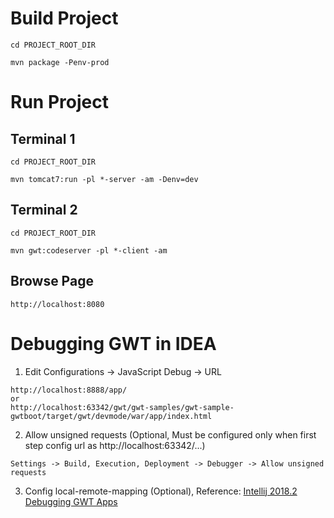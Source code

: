 # Build Project

`cd PROJECT_ROOT_DIR`

`mvn package -Penv-prod`

# Run Project

## Terminal 1

`cd PROJECT_ROOT_DIR`

`mvn tomcat7:run -pl *-server -am -Denv=dev`

## Terminal 2

`cd PROJECT_ROOT_DIR`

`mvn gwt:codeserver -pl *-client -am`

## Browse Page

`http://localhost:8080`

# Debugging GWT in IDEA

1. Edit Configurations -> JavaScript Debug -> URL

```
http://localhost:8888/app/
or
http://localhost:63342/gwt/gwt-samples/gwt-sample-gwtboot/target/gwt/devmode/war/app/index.html
```

2. Allow unsigned requests (Optional, Must be configured only when first step config url as http://<span></span>localhost:63342/...)

```
Settings -> Build, Execution, Deployment -> Debugger -> Allow unsigned requests
```

3. Config local-remote-mapping (Optional),
   Reference: [Intellij 2018.2 Debugging GWT Apps](https://github.com/GwtMaterialDesign/gwt-material/wiki/Intelij-2018.2-Debugging-GWT-Apps)
